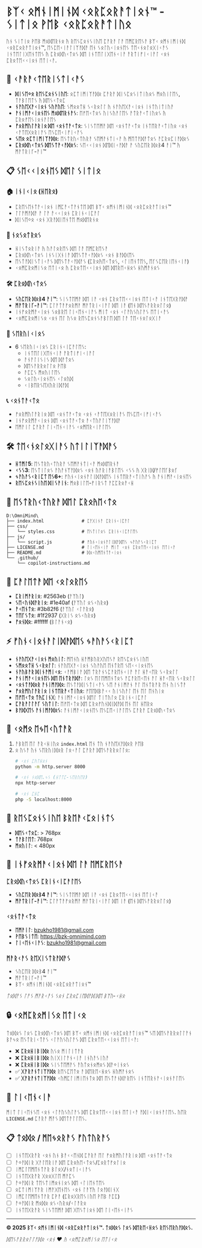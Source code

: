 # ᛒᛉᚲ ᛟᛗᚾᛁᛗᛁᚾᛞ ᚲᛟᚱᛈᛟᚱᚨᛏᛁᛟᚾ™ - ᛊᛁᛏᛁᛟ ᚹᛖᛒ ᚲᛟᚱᛈᛟᚱᚨᛏᛁᚢᛟ

ᚢᚾ ᛊᛁᛏᛁᛟ ᚹᛖᛒ ᛗᛟᛞᛖᚱᚾᛟ ᚤ ᚱᛖᛊᛈᛟᚾᛊᛁᚢᛖ ᛈᚨᚱᚨ ᛚᚨ ᛖᛗᛈᚱᛖᛊᚨ ᛒᛉᚲ ᛟᛗᚾᛁᛗᛁᚾᛞ ᚲᛟᚱᛈᛟᚱᚨᛏᛁᛟᚾ™, ᛖᛊᛈᛖᚲᛁᚨᛚᛁᛉᚨᛞᚨ ᛖᚾ ᛊᛟᛚᚢᚲᛁᛟᚾᛖᛊ ᛏᛖᚲᚾᛟᛚᛟᚷᛁᚲᚨᛊ ᛁᚾᛏᛖᛚᛁᚷᛖᚾᛏᛖᛊ ᚤ ᛈᚱᛟᛞᚢᚲᛏᛟᛊ ᛞᛖ ᛁᚾᛏᛖᛚᛁᚷᛖᚾᚲᛁᚨ ᚨᚱᛏᛁᚠᛁᚲᛁᚨᛚ ᚲᛟᚾ ᛈᚱᛟᛏᛖᚲᚲᛁᛟᚾ ᛖᛏᛁᚲᚨ.

## 🚀 ᚲᚨᚱᚨᚲᛏᛖᚱᛁᛊᛏᛁᚲᚨᛊ

- **ᛞᛁᛊᛖᛜᛟ ᚱᛖᛊᛈᛟᚾᛊᛁᚢᛖ**: ᛟᛈᛏᛁᛗᛁᛉᚨᛞᛟ ᛈᚨᚱᚨ ᛞᛁᛊᛈᛟᛊᛁᛏᛁᚢᛟᛊ ᛗᛟᚢᛁᛚᛖᛊ, ᛏᚨᛒᛚᛖᛏᛊ ᚤ ᛞᛖᛊᚲᛏᛟᛈ
- **ᚾᚨᚢᛖᚷᚨᚲᛁᛟᚾ ᛊᚢᚨᚢᛖ**: ᛊᛗᛟᛟᛏᚺ ᛊᚲᚱᛟᛚᛚ ᚤ ᚾᚨᚢᛖᚷᚨᚲᛁᛟᚾ ᛁᚾᛏᚢᛁᛏᛁᚢᚨ
- **ᚨᚾᛁᛗᚨᚲᛁᛟᚾᛖᛊ ᛗᛟᛞᛖᚱᚾᚨᛊ**: ᛖᚠᛖᚲᛏᛟᛊ ᚢᛁᛊᚢᚨᛚᛖᛊ ᚨᛏᚱᚨᚲᛏᛁᚢᛟᛊ ᚤ ᛈᚱᛟᚠᛖᛊᛁᛟᚾᚨᛚᛖᛊ
- **ᚠᛟᚱᛗᚢᛚᚨᚱᛁᛟ ᛞᛖ ᚲᛟᚾᛏᚨᚲᛏᛟ**: ᛊᛁᛊᛏᛖᛗᚨ ᛞᛖ ᚲᛟᚾᛏᚨᚲᛏᛟ ᛁᚾᛏᛖᚱᚨᚲᛏᛁᚢᛟ ᚲᛟᚾ ᚲᚨᛏᛖᚷᛟᚱᛁᚨᛊ ᛖᛊᛈᛖᚲᛁᚠᛁᚲᚨᛊ
- **ᛊᛖᛟ ᛟᛈᛏᛁᛗᛁᛉᚨᛞᛟ**: ᛖᛊᛏᚱᚢᚲᛏᚢᚱᚨ ᛊᛖᛗᚨᚾᛏᛁᚲᚨ ᚤ ᛗᛖᛏᚨᛞᚨᛏᛟᛊ ᚨᛈᚱᛟᛈᛁᚨᛞᛟᛊ
- **ᛈᚱᛟᛞᚢᚲᛏᛟᛊ ᛞᛖᛊᛏᚨᚲᚨᛞᛟᛊ**: ᛊᛖᚲᚲᛁᛟᚾ ᛞᛖᛞᛁᚲᚨᛞᚨ ᚨ ᛊᚢᛈᛖᚱ ᛞᛟᛒ4 ᚨᛁ™ ᚤ ᛗᚨᛏᚱᛁᚴ-ᚨᛁ™

## 📋 ᛊᛖᚲᚲᛁᛟᚾᛖᛊ ᛞᛖᛚ ᛊᛁᛏᛁᛟ

### 🏠 ᛁᚾᛁᚲᛁᛟ (ᚺᛖᚱᛟ)
- ᛈᚱᛖᛊᛖᚾᛏᚨᚲᛁᛟᚾ ᛁᛗᛈᚨᚲᛏᚨᚾᛏᛖ ᛞᛖ ᛒᛉᚲ ᛟᛗᚾᛁᛗᛁᚾᛞ ᚲᛟᚱᛈᛟᚱᚨᛏᛁᛟᚾ™
- ᛚᛚᚨᛗᚨᛞᚨ ᚨ ᛚᚨ ᚨᚲᚲᛁᛟᚾ ᛈᚱᛁᚾᚲᛁᛈᚨᛚ
- ᛞᛁᛊᛖᛜᛟ ᚲᛟᚾ ᚷᚱᚨᛞᛁᛖᚾᛏᛖ ᛗᛟᛞᛖᚱᚾᛟ

### 👥 ᚾᛟᛊᛟᛏᚱᛟᛊ
- ᚺᛁᛊᛏᛟᚱᛁᚨ ᚤ ᚢᚨᛚᛟᚱᛖᛊ ᛞᛖ ᛚᚨ ᛖᛗᛈᚱᛖᛊᚨ
- ᛈᚱᛟᛞᚢᚲᛏᛟᛊ ᛁᚾᛊᛁᚷᚾᛁᚨ ᛞᛖᛊᛏᚨᚲᚨᛞᛟᛊ ᚲᛟᚾ ᛒᚨᛞᚷᛖᛊ
- ᛖᛊᛏᚨᛞᛁᛊᛏᛁᚲᚨᛊ ᛞᛖᛊᛏᚨᚲᚨᛞᚨᛊ (ᛈᚱᛟᚤᛖᚲᛏᛟᛊ, ᚲᛚᛁᛖᚾᛏᛖᛊ, ᛖᚴᛊᛈᛖᚱᛁᛖᚾᚲᛁᚨ)
- ᚲᛟᛗᛈᚱᛟᛗᛁᛊᛟ ᛖᛏᛁᚲᛟ ᚤ ᛈᚱᛟᛏᛖᚲᚲᛁᛟᚾ ᛞᛖ ᛞᛖᚱᛖᚲᚺᛟᛊ ᚺᚢᛗᚨᚾᛟᛊ

### 🛠️ ᛈᚱᛟᛞᚢᚲᛏᛟᛊ
- **ᛊᚢᛈᛖᚱ ᛞᛟᛒ4 ᚨᛁ™**: ᛊᛁᛊᛏᛖᛗᚨ ᛞᛖ ᛁᚨ ᚲᛟᚾ ᛈᚱᛟᛏᛖᚲᚲᛁᛟᚾ ᛖᛏᛁᚲᚨ ᛁᚾᛏᛖᚷᚱᚨᛞᚨ
- **ᛗᚨᛏᚱᛁᚴ-ᚨᛁ™**: ᛈᛚᚨᛏᚨᚠᛟᚱᛗᚨ ᛗᚨᛏᚱᛁᚲᛁᚨᛚ ᛞᛖ ᛁᚨ (ᛖᚾ ᛞᛖᛊᚨᚱᚱᛟᛚᛚᛟ)
- ᛁᚾᚠᛟᚱᛗᚨᚲᛁᛟᚾ ᛊᛟᛒᚱᛖ ᛚᛁᚲᛖᚾᚲᛁᚨᛊ ᛗᛁᛏ ᚲᛟᚾ ᚲᛚᚨᚢᛊᚢᛚᚨᛊ ᛖᛏᛁᚲᚨᛊ
- ᚲᛟᛗᛈᚱᛟᛗᛁᛊᛟ ᚲᛟᚾ ᛖᛚ ᚢᛊᛟ ᚱᛖᛊᛈᛟᚾᛊᚨᛒᛚᛖ ᛞᛖ ᛚᚨ ᛏᛖᚲᚾᛟᛚᛟᚷᛁᚨ

### 🔧 ᛊᛖᚱᚢᛁᚲᛁᛟᛊ
- 6 ᛊᛖᚱᚢᛁᚲᛁᛟᛊ ᛈᚱᛁᚾᚲᛁᛈᚨᛚᛖᛊ:
  - ᛁᚾᛏᛖᛚᛁᚷᛖᚾᚲᛁᚨ ᚨᚱᛏᛁᚠᛁᚲᛁᚨᛚ
  - ᚨᚾᚨᛚᛁᛊᛁᛊ ᛞᛖ ᛞᚨᛏᛟᛊ
  - ᛞᛖᛊᚨᚱᚱᛟᛚᛚᛟ ᚹᛖᛒ
  - ᚨᛈᛈᛊ ᛗᛟᚢᛁᛚᛖᛊ
  - ᛊᛟᛚᚢᚲᛁᛟᚾᛖᛊ ᚲᛚᛟᚢᛞ
  - ᚲᛁᛒᛖᚱᛊᛖᚷᚢᚱᛁᛞᚨᛞ

### 📞 ᚲᛟᚾᛏᚨᚲᛏᛟ
- ᚠᛟᚱᛗᚢᛚᚨᚱᛁᛟ ᛞᛖ ᚲᛟᚾᛏᚨᚲᛏᛟ ᚲᛟᚾ ᚲᚨᛏᛖᚷᛟᚱᛁᚨᛊ ᛖᛊᛈᛖᚲᛁᚠᛁᚲᚨᛊ
- ᛁᚾᚠᛟᚱᛗᚨᚲᛁᛟᚾ ᛞᛖ ᚲᛟᚾᛏᚨᚲᛏᛟ ᚨᚲᛏᚢᚨᛚᛁᛉᚨᛞᚨ
- ᛖᛗᚨᛁᛚ ᛈᚨᚱᚨ ᛚᛁᚲᛖᚾᚲᛁᚨᛊ ᚲᛟᛗᛖᚱᚲᛁᚨᛚᛖᛊ

## 🛠️ ᛏᛖᚲᚾᛟᛚᛟᚷᛁᚨᛊ ᚢᛏᛁᛚᛁᛉᚨᛞᚨᛊ

- **ᚺᛏᛗᛚ5**: ᛖᛊᛏᚱᚢᚲᛏᚢᚱᚨ ᛊᛖᛗᚨᚾᛏᛁᚲᚨ ᛗᛟᛞᛖᚱᚾᚨ
- **ᚲᛊᛊ3**: ᛖᛊᛏᛁᛚᛟᛊ ᚨᚢᚨᚾᛉᚨᛞᛟᛊ ᚲᛟᚾ ᚢᚨᚱᛁᚨᛒᛚᛖᛊ ᚲᛊᛊ ᚤ ᚷᚱᛁᛞ/ᚠᛚᛖᚴᛒᛟᚴ
- **ᛃᚨᚢᚨᛊᚲᚱᛁᛈᛏ ᛖᛊ6+**: ᚠᚢᚾᚲᛁᛟᚾᚨᛚᛁᛞᚨᛞᛖᛊ ᛁᚾᛏᛖᚱᚨᚲᛏᛁᚢᚨᛊ ᚤ ᚨᚾᛁᛗᚨᚲᛁᛟᚾᛖᛊ
- **ᚱᛖᛊᛈᛟᚾᛊᛁᚢᛖ ᛞᛁᛊᚨᛁᚾ**: ᛗᛟᛒᛁᛚᛖ-ᚠᛁᚱᛊᛏ ᚨᛈᛈᚱᛟᚨᚲᚺ

## 📁 ᛖᛊᛏᚱᚢᚲᛏᚢᚱᚨ ᛞᛖᛚ ᛈᚱᛟᚤᛖᚲᛏᛟ

```
D:\OmniMind\
├── index.html              # ᛈᚨᚷᛁᚾᚨ ᛈᚱᛁᚾᚲᛁᛈᚨᛚ
├── css/
│   └── styles.css          # ᛖᛊᛏᛁᛚᛟᛊ ᛈᚱᛁᚾᚲᛁᛈᚨᛚᛖᛊ
├── js/
│   └── script.js           # ᚠᚢᚾᚲᛁᛟᚾᚨᛚᛁᛞᚨᛞᛖᛊ ᛃᚨᚢᚨᛊᚲᚱᛁᛈᛏ
├── LICENSE.md              # ᛚᛁᚲᛖᚾᚲᛁᚨ ᛗᛁᛏ ᚲᛟᚾ ᛈᚱᛟᛏᛖᚲᚲᛁᛟᚾ ᛖᛏᛁᚲᚨ
├── README.md               # ᛞᛟᚲᚢᛗᛖᚾᛏᚨᚲᛁᛟᚾ
└── .github/
    └── copilot-instructions.md
```

## 🎨 ᛈᚨᛚᛖᛏᚨ ᛞᛖ ᚲᛟᛚᛟᚱᛖᛊ

- **ᛈᚱᛁᛗᚨᚱᛁᛟ**: #2563eb (ᚨᛉᚢᛚ)
- **ᛊᛖᚲᚢᚾᛞᚨᚱᛁᛟ**: #1e40af (ᚨᛉᚢᛚ ᛟᛊᚲᚢᚱᛟ)
- **ᚨᚲᛖᚾᛏᛟ**: #3b82f6 (ᚨᛉᚢᛚ ᚲᛚᚨᚱᛟ)
- **ᛏᛖᚴᛊᛏᛟ**: #1f2937 (ᚷᚱᛁᛊ ᛟᛊᚲᚢᚱᛟ)
- **ᚠᛟᚾᛞᛟ**: #ffffff (ᛒᛚᚨᚾᚲᛟ)

## ⚡ ᚠᚢᚾᚲᛁᛟᚾᚨᛚᛁᛞᚨᛞᛖᛊ ᛃᚨᚢᚨᛊᚲᚱᛁᛈᛏ

- **ᚾᚨᚢᛖᚷᚨᚲᛁᛟᚾ ᛗᛟᚢᛁᛚ**: ᛗᛖᚾᚢ ᚺᚨᛗᛒᚢᚱᚷᚢᛖᛊᚨ ᚱᛖᛊᛈᛟᚾᛊᛁᚢᛖ
- **ᛊᛗᛟᛟᛏᚺ ᛊᚲᚱᛟᛚᛚ**: ᚾᚨᚢᛖᚷᚨᚲᛁᛟᚾ ᛊᚢᚨᚢᛖ ᛖᚾᛏᚱᛖ ᛊᛖᚲᚲᛁᛟᚾᛖᛊ
- **ᚾᚨᚢᛒᚨᚱ ᛞᛁᚾᚨᛗᛁᚲᛟ**: ᚲᚨᛗᛒᛁᚨ ᛞᛖ ᛏᚱᚨᚾᛊᛈᚨᚱᛖᚾᚲᛁᚨ ᚨᛚ ᚺᚨᚲᛖᚱ ᛊᚲᚱᛟᛚᛚ
- **ᚨᚾᛁᛗᚨᚲᛁᛟᚾᛖᛊ ᛞᛖ ᛖᚾᛏᚱᚨᛞᚨ**: ᛚᛟᛊ ᛖᛚᛖᛗᛖᚾᛏᛟᛊ ᚨᛈᚨᚱᛖᚲᛖᚾ ᚨᛚ ᚺᚨᚲᛖᚱ ᛊᚲᚱᛟᛚᛚ
- **ᚲᛟᚾᛏᚨᛞᛟᚱ ᚨᚾᛁᛗᚨᛞᛟ**: ᛖᛊᛏᚨᛞᛁᛊᛏᛁᚲᚨᛊ ᛊᛖ ᚨᚾᛁᛗᚨᚾ ᚨᛚ ᛖᚾᛏᚱᚨᚱ ᛖᚾ ᚢᛁᛊᛏᚨ
- **ᚠᛟᚱᛗᚢᛚᚨᚱᛁᛟ ᛁᚾᛏᛖᚱᚨᚲᛏᛁᚢᛟ**: ᚠᛖᛖᛞᛒᚨᚲᚲ ᚢᛁᛊᚢᚨᛚ ᛖᚾ ᛖᛚ ᛖᚾᚢᛁᛟ
- **ᛖᚠᛖᚲᛏᛟ ᛏᚤᛈᛁᚾᚷ**: ᚨᚾᛁᛗᚨᚲᛁᛟᚾ ᛞᛖᛚ ᛏᛁᛏᚢᛚᛟ ᛈᚱᛁᚾᚲᛁᛈᚨᛚ
- **ᛈᚨᚱᚨᛚᛚᚨᚴ ᛊᚢᛏᛁᛚ**: ᛖᚠᛖᚲᛏᛟ ᛞᛖ ᛈᚱᛟᚠᚢᚾᛞᛁᛞᚨᛞ ᛖᚾ ᛖᛚ ᚺᛖᚱᛟ
- **ᛒᚨᛞᚷᛖᛊ ᚨᚾᛁᛗᚨᛞᛟᛊ**: ᚨᚾᛁᛗᚨᚲᛁᛟᚾᛖᛊ ᛖᛊᛈᛖᚲᛁᚨᛚᛖᛊ ᛈᚨᚱᚨ ᛈᚱᛟᛞᚢᚲᛏᛟᛊ

## 🚀 ᚲᛟᛗᛟ ᛖᛃᛖᚲᚢᛏᚨᚱ

1. ᚨᛒᚱᛖ ᛖᛚ ᚨᚱᚲᚺᛁᚢᛟ `index.html` ᛖᚾ ᛏᚢ ᚾᚨᚢᛖᚷᚨᛞᛟᚱ ᚹᛖᛒ
2. ᛟ ᚢᛊᚨ ᚢᚾ ᛊᛖᚱᚢᛁᛞᛟᚱ ᛚᛟᚲᚨᛚ ᛈᚨᚱᚨ ᛞᛖᛊᚨᚱᚱᛟᛚᛚᛟ:
   ```bash
   # ᚲᛟᚾ ᛈᚤᛏᚺᛟᚾ
   python -m http.server 8000
   
   # ᚲᛟᚾ ᚾᛟᛞᛖ.ᛃᛊ (ᚺᛏᛏᛈ-ᛊᛖᚱᚢᛖᚱ)
   npx http-server
   
   # ᚲᛟᚾ ᛈᚺᛈ
   php -S localhost:8000
   ```

## 📱 ᚱᛖᛊᛈᛟᚾᛊᛁᚢᛖ ᛒᚱᛖᚨᚲᛈᛟᛁᚾᛏᛊ

- **ᛞᛖᛊᚲᛏᛟᛈ**: > 768px
- **ᛏᚨᛒᛚᛖᛏ**: 768px
- **ᛗᛟᚢᛁᛚ**: < 480px

## 🏢 ᛁᚾᚠᛟᚱᛗᚨᚲᛁᛟᚾ ᛞᛖ ᛚᚨ ᛖᛗᛈᚱᛖᛊᚨ

### ᛈᚱᛟᛞᚢᚲᛏᛟᛊ ᛈᚱᛁᚾᚲᛁᛈᚨᛚᛖᛊ
- **ᛊᚢᛈᛖᚱ ᛞᛟᛒ4 ᚨᛁ™**: ᛊᛁᛊᛏᛖᛗᚨ ᛞᛖ ᛁᚨ ᚲᛟᚾ ᛈᚱᛟᛏᛖᚲᚲᛁᛟᚾ ᛖᛏᛁᚲᚨ
- **ᛗᚨᛏᚱᛁᚴ-ᚨᛁ™**: ᛈᛚᚨᛏᚨᚠᛟᚱᛗᚨ ᛗᚨᛏᚱᛁᚲᛁᚨᛚ ᛞᛖ ᛁᚨ (ᛖᚾ ᛞᛖᛊᚨᚱᚱᛟᛚᛚᛟ)

### ᚲᛟᚾᛏᚨᚲᛏᛟ
- **ᛖᛗᚨᛁᛚ**: bzukho1981@gmail.com
- **ᚹᛖᛒᛊᛁᛏᛖ**: https://bzk-omnimind.com
- **ᛚᛁᚲᛖᚾᚲᛁᚨᛊ**: bzukho1981@gmail.com

### ᛗᚨᚱᚲᚨᛊ ᚱᛖᚷᛁᛊᛏᚱᚨᛞᚨᛊ
- ᛊᚢᛈᛖᚱ ᛞᛟᛒ4 ᚨᛁ™
- ᛗᚨᛏᚱᛁᚴ-ᚨᛁ™
- ᛒᛉᚲ ᛟᛗᚾᛁᛗᛁᚾᛞ ᚲᛟᚱᛈᛟᚱᚨᛏᛁᛟᚾ™

*ᛏᛟᛞᚨᛊ ᛚᚨᛊ ᛗᚨᚱᚲᚨᛊ ᛊᛟᚾ ᛈᚱᛟᛈᛁᛖᛞᚨᛞ ᛞᛖ ᛒᛉᚢ-ᚲᚺᛟ*

## 🔒 ᚲᛟᛗᛈᚱᛟᛗᛁᛊᛟ ᛖᛏᛁᚲᛟ

ᛏᛟᛞᛟᛊ ᛚᛟᛊ ᛈᚱᛟᛞᚢᚲᛏᛟᛊ ᛞᛖ ᛒᛉᚲ ᛟᛗᚾᛁᛗᛁᚾᛞ ᚲᛟᚱᛈᛟᚱᚨᛏᛁᛟᚾ™ ᛊᛖ ᛞᛖᛊᚨᚱᚱᛟᛚᛚᚨᚾ ᛒᚨᛃᛟ ᛖᛊᛏᚱᛁᚲᛏᚨᛊ ᚲᛚᚨᚢᛊᚢᛚᚨᛊ ᛞᛖ ᛈᚱᛟᛏᛖᚲᚲᛁᛟᚾ ᛖᛏᛁᚲᚨ:

- ❌ **ᛈᚱᛟᚺᛁᛒᛁᛞᛟ** ᚢᛊᛟ ᛗᛁᛚᛁᛏᚨᚱ
- ❌ **ᛈᚱᛟᚺᛁᛒᛁᛞᛟ** ᚢᛁᚷᛁᛚᚨᚾᚲᛁᚨ ᛁᚾᚢᚨᛊᛁᚢᚨ
- ❌ **ᛈᚱᛟᚺᛁᛒᛁᛞᛟ** ᛊᛁᛊᛏᛖᛗᚨᛊ ᚨᚢᛏᛟᚾᛟᛗᛟᛊ ᛞᚨᛜᛁᚾᛟᛊ
- ✅ **ᚷᚨᚱᚨᚾᛏᛁᛉᚨᛞᛟ** ᚱᛖᛊᛈᛖᛏᛟ ᚨ ᛞᛖᚱᛖᚲᚺᛟᛊ ᚺᚢᛗᚨᚾᛟᛊ
- ✅ **ᚷᚨᚱᚨᚾᛏᛁᛉᚨᛞᛟ** ᚲᚢᛗᛈᛚᛁᛗᛁᛖᚾᛏᛟ ᛞᛖ ᛖᛊᛏᚨᚾᛞᚨᚱᛖᛊ ᛁᚾᛏᛖᚱᚾᚨᚲᛁᛟᚾᚨᛚᛖᛊ

## 📄 ᛚᛁᚲᛖᚾᚲᛁᚨ

ᛗᛁᛏ ᛚᛁᚲᛖᚾᛊᛖ ᚲᛟᚾ ᚲᛚᚨᚢᛊᚢᛚᚨᛊ ᛞᛖ ᛈᚱᛟᛏᛖᚲᚲᛁᛟᚾ ᛖᛏᛁᚲᚨ ᚨᛞᛁᚲᛁᛟᚾᚨᛚᛖᛊ.
ᚢᛖᚱ `LICENSE.md` ᛈᚨᚱᚨ ᛗᚨᛊ ᛞᛖᛏᚨᛚᛚᛖᛊ.

## 📋 ᛏᛟᛞᛟ / ᛗᛖᛃᛟᚱᚨᛊ ᚠᚢᛏᚢᚱᚨᛊ

- [ ] ᛁᚾᛏᛖᚷᚱᚨᚱ ᚲᛟᚾ ᚢᚾ ᛒᚨᚲᚲᛖᚾᛞ ᛈᚨᚱᚨ ᛖᛚ ᚠᛟᚱᛗᚢᛚᚨᚱᛁᛟ ᛞᛖ ᚲᛟᚾᛏᚨᚲᛏᛟ
- [ ] ᚨᛜᚨᛞᛁᚱ ᚷᚨᛚᛖᚱᛁᚨ ᛞᛖ ᛈᚱᛟᚤᛖᚲᛏᛟᛊ/ᛈᛟᚱᛏᚠᛟᛚᛁᛟ
- [ ] ᛁᛗᛈᛚᛖᛗᛖᚾᛏᚨᚱ ᛒᛚᛟᚷ/ᚾᛟᛏᛁᚲᛁᚨᛊ
- [ ] ᛁᚾᛏᛖᚷᚱᚨᚱ ᚷᛟᛟᚷᛚᛖ ᛗᚨᛈᛊ
- [ ] ᚨᛜᚨᛞᛁᚱ ᛏᛖᛊᛏᛁᛗᛟᚾᛁᛟᛊ ᛞᛖ ᚲᛚᛁᛖᚾᛏᛖᛊ
- [ ] ᛟᛈᛏᛁᛗᛁᛉᚨᚱ ᛁᛗᚨᚷᛖᚾᛖᛊ ᚲᛟᚾ ᛚᚨᛉᚤ ᛚᛟᚨᛞᛁᚾᚷ
- [ ] ᛁᛗᛈᛚᛖᛗᛖᚾᛏᚨᚱ ᛈᚹᚨ (ᛈᚱᛟᚷᚱᛖᛊᛁᚢᛖ ᚹᛖᛒ ᚨᛈᛈ)
- [ ] ᚨᛜᚨᛞᛁᚱ ᛗᛟᛞᛟ ᛟᛊᚲᚢᚱᛟ/ᚲᛚᚨᚱᛟ
- [ ] ᛁᚾᛏᛖᚷᚱᚨᚱ ᛊᛁᛊᛏᛖᛗᚨ ᛞᛖ ᚷᛖᛊᛏᛁᛟᚾ ᛞᛖ ᛚᛁᚲᛖᚾᚲᛁᚨᛊ

---

**© 2025 ᛒᛉᚲ ᛟᛗᚾᛁᛗᛁᚾᛞ ᚲᛟᚱᛈᛟᚱᚨᛏᛁᛟᚾ™. ᛏᛟᛞᛟᛊ ᛚᛟᛊ ᛞᛖᚱᛖᚲᚺᛟᛊ ᚱᛖᛊᛖᚱᚢᚨᛞᛟᛊ.**

*ᛞᛖᛊᚨᚱᚱᛟᛚᛚᚨᛞᛟ ᚲᛟᚾ ❤️ ᚤ ᚲᛟᛗᛈᚱᛟᛗᛁᛊᛟ ᛖᛏᛁᚲᛟ*
